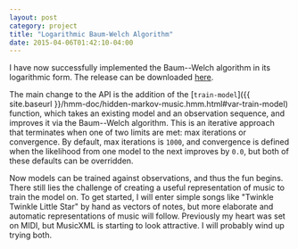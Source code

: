 ```yaml
---
layout: post
category: project
title: "Logarithmic Baum-Welch Algorithm"
date: 2015-04-06T01:42:10-04:00
---
```


I have now successfully implemented the Baum--Welch algorithm in its logarithmic form. The release can be downloaded [here](https://github.com/dwysocki/hidden-markov-music/releases/tag/v0.1.3).

The main change to the API is the addition of the [`train-model`]({{ site.baseurl }}/hmm-doc/hidden-markov-music.hmm.html#var-train-model) function, which takes an existing model and an observation sequence, and improves it via the Baum--Welch algorithm. This is an iterative approach that terminates when one of two limits are met: max iterations or convergence. By default, max iterations is `1000`, and convergence is defined when the likelihood from one model to the next improves by `0.0`, but both of these defaults can be overridden.

Now models can be trained against observations, and thus the fun begins. There still lies the challenge of creating a useful representation of music to train the model on. To get started, I will enter simple songs like "Twinkle Twinkle Little Star" by hand as vectors of notes, but more elaborate and automatic representations of music will follow. Previously my heart was set on MIDI, but MusicXML is starting to look attractive. I will probably wind up trying both.